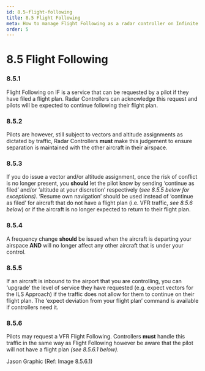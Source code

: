 ```yaml
---
id: 8.5-flight-following
title: 8.5 Flight Following
meta: How to manage Flight Following as a radar controller on Infinite Flight.
order: 5
---
```


# 8.5  Flight Following

 

### 8.5.1    

Flight Following on IF is a service that can be requested by a pilot if they have filed a flight plan. Radar Controllers can acknowledge this request and pilots will be expected to continue following their flight plan.



### 8.5.2    

Pilots are however, still subject to vectors and altitude assignments as dictated by traffic, Radar Controllers **must** make this judgement to ensure separation is maintained with the other aircraft in their airspace.



### 8.5.3    

If you do issue a vector and/or altitude assignment, once the risk of conflict is no longer present, you **should** let the pilot know by sending ‘continue as filed’ and/or ‘altitude at your discretion’ respectively (*see 8.5.5 below for exceptions)*. ‘Resume own navigation’ should be used instead of ‘continue as filed’ for aircraft that do not have a flight plan (i.e. VFR traffic, *see 8.5.6 below*) or if the aircraft is no longer expected to return to their flight plan.



### 8.5.4    

A frequency change **should** be issued when the aircraft is departing your airspace **AND** will no longer affect any other aircraft that is under your control.



### 8.5.5    

If an aircraft is inbound to the airport that you are controlling, you can ‘upgrade’ the level of service they have requested (e.g. expect vectors for the ILS Approach) if the traffic does not allow for them to continue on their flight plan. The ‘expect deviation from your flight plan’ command is available if controllers need it.

 

### 8.5.6    

Pilots may request a VFR Flight Following. Controllers **must** handle this traffic in the same way as Flight Following however be aware that the pilot will not have a flight plan *(see 8.5.6.1 below).*

 

Jason Graphic (Ref: Image 8.5.6.1)

 